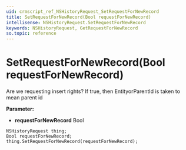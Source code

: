 ```yaml
---
uid: crmscript_ref_NSHistoryRequest_SetRequestForNewRecord
title: SetRequestForNewRecord(Bool requestForNewRecord)
intellisense: NSHistoryRequest.SetRequestForNewRecord
keywords: NSHistoryRequest, GetRequestForNewRecord
so.topic: reference
---
```


# SetRequestForNewRecord(Bool requestForNewRecord)

Are we requesting insert rights? If true, then EntityorParentId is taken to mean parent id

**Parameter:** 
 - **requestForNewRecord** Bool

```crmscript
NSHistoryRequest thing;
Bool requestForNewRecord;
thing.SetRequestForNewRecord(requestForNewRecord);
```

